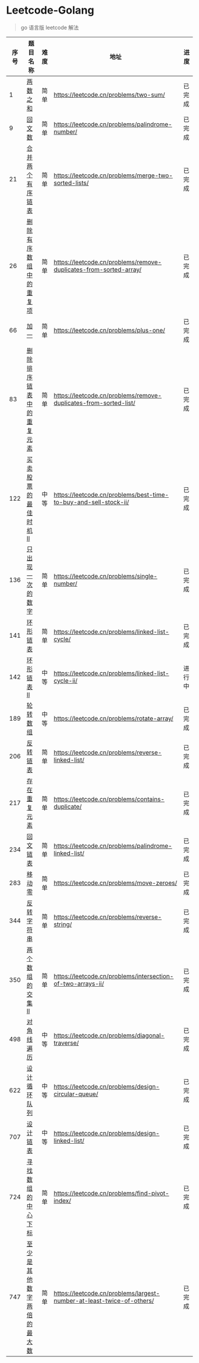 # Leetcode-Golang
> go 语言版 leetcode 解法

| 序号 | 题目名称 | 难度 | 地址 | 进度 |
|----|----|----|----|----|
| 1 | [两数之和](./two-sum/main.go)| 简单 | https://leetcode.cn/problems/two-sum/ | 已完成 |
| 9 | [回文数](./palindrome-number/main.go)| 简单 | https://leetcode.cn/problems/palindrome-number/ | 已完成 |
| 21| [合并两个有序链表](./merge-two-sorted-lists/main.go) | 简单 | https://leetcode.cn/problems/merge-two-sorted-lists/ | 已完成 |
| 26 | [删除有序数组中的重复项](./remove-duplicates-from-sorted-array/main.go) | 简单 | https://leetcode.cn/problems/remove-duplicates-from-sorted-array/ | 已完成 |
| 66 | [加一](./plus-one/main.go) | 简单 | https://leetcode.cn/problems/plus-one/ | 已完成 |
| 83 | [删除排序链表中的重复元素](./remove-duplicates-from-sorted-list/main.go) | 简单 | https://leetcode.cn/problems/remove-duplicates-from-sorted-list/ | 已完成 |
| 122 | [买卖股票的最佳时机 II](./single-number/main.go) | 中等 | https://leetcode.cn/problems/best-time-to-buy-and-sell-stock-ii/ | 已完成 |
| 136 | [只出现一次的数字](./single-number/main.go) | 简单 | https://leetcode.cn/problems/single-number/ | 已完成 |
| 141 | [环形链表](./linked-list-cycle/main.go) | 简单 | https://leetcode.cn/problems/linked-list-cycle/ | 已完成 |
| 142 | [环形链表 II](./linked-list-cycle-ii/main.go) | 中等 | https://leetcode.cn/problems/linked-list-cycle-ii/ | 进行中 |
| 189 | [轮转数组](./rotate-array/main.go) | 中等 | https://leetcode.cn/problems/rotate-array/ | 已完成 |
| 206 | [反转链表](./reverse-linked-list/main.go) | 简单 | https://leetcode.cn/problems/reverse-linked-list/ | 已完成 |
| 217 | [存在重复元素](./contains-duplicate/main.go) | 简单 | https://leetcode.cn/problems/contains-duplicate/ | 已完成 |
| 234 | [回文链表](./palindrome-linked-list/main.go) | 简单 | https://leetcode.cn/problems/palindrome-linked-list/ | 已完成 |
| 283 | [移动零](./move-zeroes/main.go) | 简单 | https://leetcode.cn/problems/move-zeroes/ | 已完成 |
| 344 | [反转字符串](./reverse-string/main.go) | 简单 | https://leetcode.cn/problems/reverse-string/ | 已完成 |
| 350 | [两个数组的交集 II](./intersection-of-two-arrays-ii/main.go) | 简单 | https://leetcode.cn/problems/intersection-of-two-arrays-ii/ | 已完成 |
| 498 | [对角线遍历](./diagonal-traverse/main.go) | 中等 | https://leetcode.cn/problems/diagonal-traverse/ | 已完成 |
| 622 | [设计循环队列](./diagonal-traverse/main.go) | 中等 | https://leetcode.cn/problems/design-circular-queue/ | 已完成 |
| 707 | [设计链表](./design-linked-list/main.go) | 中等 | https://leetcode.cn/problems/design-linked-list/ | 已完成 |
| 724 | [寻找数组的中心下标](./find-pivot-index/main.go) | 简单 | https://leetcode.cn/problems/find-pivot-index/ | 已完成 |
| 747 | [至少是其他数字两倍的最大数](./largest-number-at-least-twice-of-others/main.go) | 简单 | https://leetcode.cn/problems/largest-number-at-least-twice-of-others/ | 已完成 |



